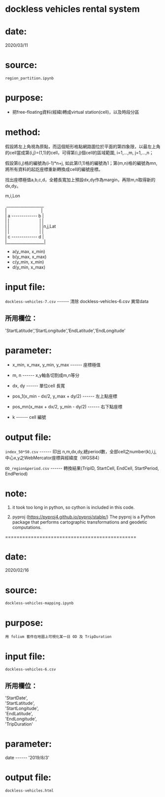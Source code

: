 # dockless vehicles rental system



# date: 

2020/03/11


# source: 

``` region_partition.ipynb ```

# purpose:

- 把free-floating資料(經緯)轉成virtual station(cell)，以及時段分區



# method:

假設將左上角視為原點，而這個矩形格點網路圖位於平面的第四象限，以最左上角的cell當成第(i,j)=(1,1)的cell，可得第(i,j)個cell的區域範圍, i=1,...,m, j=1,...,n；

假設第(i,j)格的編號為(i-1)*n+j, 如此第(1,1)格的編號為1；第(m,n)格的編號為mn,將所有資料的起訖座標重新轉換成cell的編號座標。

找出座標極值a,b,c,d，全體長寬加上預設dx,dy作為margin，再除m,n取得新的dx,dy。

<p>	m,i,Lon <p>
&nbsp;___________________<br />
|&emsp;&emsp;&emsp;&emsp;&emsp;&emsp;&emsp;&emsp;|<br />
| a ------------- b |<br />
| |&emsp;&emsp;&emsp;&emsp;&emsp;&emsp;&emsp;| |	<br />
| |&emsp;&emsp;&emsp;&emsp;&emsp;&emsp;&emsp;| |n,j,Lat <br />
| |&emsp;&emsp;&emsp;&emsp;&emsp;&emsp;&emsp;| | <br />
| c ------------- d | <br />
|___________________| <br />


* a(y_max, x_min)
* b(y_max, x_max)
* c(y_min, x_min)
* d(y_min, x_max)

# input file: 

```dockless-vehicles-7.csv```	------	清除 dockless-vehicles-6.csv 異常data

## 所用欄位：
  'StartLatitude','StartLongitude','EndLatitude','EndLongitude'

# parameter:

- x_min, x_max, y_min, y_max	------	座標極值

- m, n	------	x,y軸各切割成m,n等分
- dx, dy	------	單位cell 長寬

- pos_1(x_min - dx/2, y_max + dy/2)	------	左上點座標

- pos_mn(x_max + dx/2, y_min - dy/2)	------	右下點座標

- k	------	cell 編號


# output file: 
	
```index_50*50.csv```	------	印出 n,m,dx,dy,總period數，全部cell之number(k),i,j,中心x,y之WebMercator座標與經緯度（WGS84）
	
```OD_region&period.csv```	------	轉換結果(TripID, StartCell, EndCell, StartPeriod, EndPeriod)


# note:

1. it took too long in python, so cython is included in this code.

2. pyproj (https://pyproj4.github.io/pyproj/stable/)
The pyproj is a Python package that performs cartographic transformations and geodetic computations. 

==============================================



# date: 

2020/02/16


# source: 

```dockless-vehicles-mapping.ipynb```

# purpose:

	用 folium 套件在地圖上可視化某一日 OD 及 TripDuration

# input file: 

```dockless-vehicles-6.csv```

## 所用欄位：
'StartDate',<br />
    'StartLatitude',<br />
    'StartLongitude',<br />
    'EndLatitude',<br />
    'EndLongitude',<br />
    'TripDuration'

# parameter:

date ------ '2019/8/3'

# output file: 
	
```dockless-vehicles.html```








